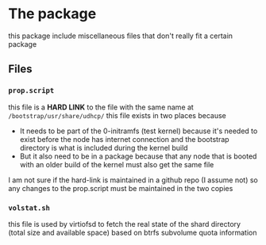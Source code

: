 # The package

this package include miscellaneous files that don't really fit a certain package

## Files

### `prop.script`

this file is a **HARD LINK** to the file with the same name at `/bootstrap/usr/share/udhcp/` this file exists in two places
because

- It needs to be part of the 0-initramfs (test kernel) because it's needed to exist before the node has internet connection
and the bootstrap directory is what is included during the kernel build
- But it also need to be in a package because that any node that is booted with an older build of the kernel must also get the same
file

I am not sure if the hard-link is maintained in a github repo (I assume not) so any changes to the prop.script must be maintained in
the two copies

### `volstat.sh`

this file is used by virtiofsd to fetch the real state of the shard directory (total size and available space) based on btrfs subvolume quota information
